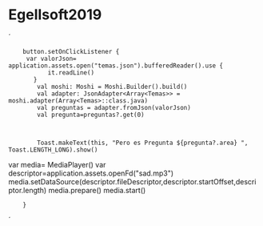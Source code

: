 # EgelIsoft2019

´

        button.setOnClickListener {
         var valorJson=  application.assets.open("temas.json").bufferedReader().use {
               it.readLine()
           }
            val moshi: Moshi = Moshi.Builder().build()
            val adapter: JsonAdapter<Array<Temas>> = moshi.adapter(Array<Temas>::class.java)
            val preguntas = adapter.fromJson(valorJson)
            val pregunta=preguntas?.get(0)



            Toast.makeText(this, "Pero es Pregunta ${pregunta?.area} ", Toast.LENGTH_LONG).show()

var media= MediaPlayer()
            var descriptor=application.assets.openFd("sad.mp3")
            media.setDataSource(descriptor.fileDescriptor,descriptor.startOffset,descriptor.length)
            media.prepare()
            media.start()


        }
        
´
